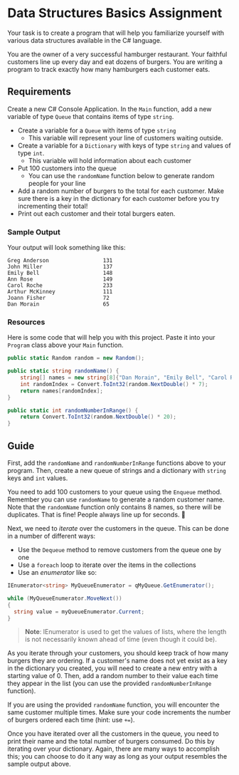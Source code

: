# Data Structures Basics Assignment

Your task is to create a program that will help you familiarize yourself with various data structures available in the C# language.

You are the owner of a very successful hamburger restaurant. Your faithful customers line up every day and eat dozens of burgers. You are writing a program to track exactly how many hamburgers each customer eats.


## Requirements

Create a new C# Console Application. In the `Main` function, add a new variable of type `Queue` that contains items of type `string`.


* Create a variable for a `Queue` with items of type `string`
  - This variable will represent your line of customers waiting outside.
* Create a variable for a `Dictionary` with keys of type `string` and values of type `int`.
  - This variable will hold information about each customer
* Put 100 customers into the queue
  - You can use the `randomName` function below to generate random people for your line
* Add a random number of burgers to the total for each customer. Make sure there is a key in the dictionary for each customer before you try incrementing their total!
* Print out each customer and their total burgers eaten.


### Sample Output

Your output will look something like this:

```
Greg Anderson                 131
John Miller                   137
Emily Bell                    148
Ann Rose                      149
Carol Roche                   233
Arthur McKinney               111
Joann Fisher                  72
Dan Morain                    65
```


### Resources

Here is some code that will help you with this project. Paste it into your `Program` class above your `Main` function.

```csharp
public static Random random = new Random();

public static string randomName() {
    string[] names = new string[8]{"Dan Morain", "Emily Bell", "Carol Roche", "Ann Rose", "John Miller", "Greg Anderson", "Arthur McKinney", "Joann Fisher"};
    int randomIndex = Convert.ToInt32(random.NextDouble() * 7);
    return names[randomIndex];
}

public static int randomNumberInRange() {
    return Convert.ToInt32(random.NextDouble() * 20);
}
```


## Guide

First, add the `randomName` and `randomNumberInRange` functions above to your program. Then, create a new queue of strings and a dictionary with `string` keys and `int` values.

You need to add 100 customers to your queue using the `Enqueue` method. Remember you can use `randomName` to generate a random customer name. Note that the `randomName` function only contains 8 names, so there will be duplicates. That is fine! People always line up for seconds. :hamburger:

Next, we need to _iterate_ over the customers in the queue. This can be done in a number of different ways:

* Use the `Dequeue` method to remove customers from the queue one by one
* Use a `foreach` loop to iterate over the items in the collections
* Use an _enumerator_ like so:

```csharp
IEnumerator<string> MyQueueEnumerator = qMyQueue.GetEnumerator();

while (MyQueueEnumerator.MoveNext())
{
  string value = myQueueEnumerator.Current;
}
```

> **Note**: IEnumerator is used to get the values of lists, where the length is not necessarily known ahead of time (even though it could be).

As you iterate through your customers, you should keep track of how many burgers they are ordering. If a customer's name does not yet exist as a key in the dictionary you created, you will need to create a new entry with a starting value of 0. Then, add a random number to their value each time they appear in the list (you can use the provided `randomNumberInRange` function).

If you are using the provided `randomName` function, you will encounter the same customer multiple times. Make sure your code increments the number of burgers ordered each time (hint: use `+=`).

Once you have iterated over all the customers in the queue, you need to print their name and the total number of burgers consumed. Do this by iterating over your dictionary. Again, there are many ways to accomplish this; you can choose to do it any way as long as your output resembles the sample output above.
